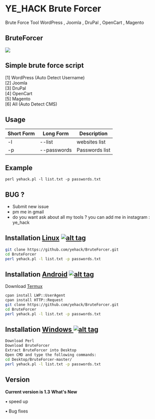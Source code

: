 <h1> YE_HACK Brute Forcer</h1>

<p> Brute Force Tool  WordPress , Joomla , DruPal , OpenCart , Magento </p>

<h2>BruteForcer</h2>

<img src="https://files.catbox.moe/jshqok.jpeg" data-canonical-src="" style="max-width:100%;">

<h2>Simple brute force script </h2>

[1] WordPress (Auto Detect Username)<br>
[2] Joomla<br>
[3] DruPal<br>
[4] OpenCart<br>
[5] Magento<br>
[6] All (Auto Detect CMS)<br>

<h2>Usage</h2>

<table>
<thead>
<tr>
<th>Short Form</th>
<th>Long Form</th>
<th>Description</th>
</tr>
</thead>
<tbody>
<tr>
<td>-l</td>
<td>--list</td>
<td>websites list</td>
</tr>
<tr>
<td>-p</td>
<td>--passwords</td>
<td>Passwords list</td>
</tr>
</tbody></table>
<h2>Example</h2>
<code>perl yehack.pl -l list.txt -p passwords.txt</code>
<br>
<h2>BUG ?</h2>
<ul>
<li>Submit new issue</li>
<li>pm me in gmail</li>
<li>do you want ask about all my tools ? you can add me in  instagram : ye_hack</a></li>
</ul>

## Installation [Linux](https://wikipedia.org/wiki/Linux) [![alt tag](http://icons.iconarchive.com/icons/dakirby309/simply-styled/32/OS-Linux-icon.png)](https://fr.wikipedia.org/wiki/Linux)

```bash
git clone https://github.com/yehack/BruteForcer.git
cd BruteForcer
perl yehack.pl -l list.txt -p passwords.txt 
```

## Installation [Android](https://wikipedia.org/wiki/Android) [![alt tag](https://cdn1.iconfinder.com/data/icons/logotypes/32/android-32.png)](https://fr.wikipedia.org/wiki/Android)

Download [Termux](https://play.google.com/store/apps/details?id=com.termux)

```bash
cpan install LWP::UserAgent
cpan install HTTP::Request
git clone https://github.com/yehack/BruteForcer.git
cd BruteForcer
perl yehack.pl -l list.txt -p passwords.txt 
```

## Installation [Windows ](https://wikipedia.org/wiki/Microsoft_Windows)[![alt tag](http://icons.iconarchive.com/icons/tatice/cristal-intense/32/Windows-icon.png)](https://fr.wikipedia.org/wiki/Microsoft_Windows)
```bash
Download Perl
Download BruteForcer
Extract BruteForcer into Desktop
Open CMD and type the following commands:
cd Desktop/BruteForcer-master/
perl yehack.pl -l list.txt -p passwords.txt 
```
<h2>Version</h2>
<strong>Current version is 1.3</strong>
<strong>What's New </strong>
<p>• speed up<p>
<p>• Bug fixes<p>

